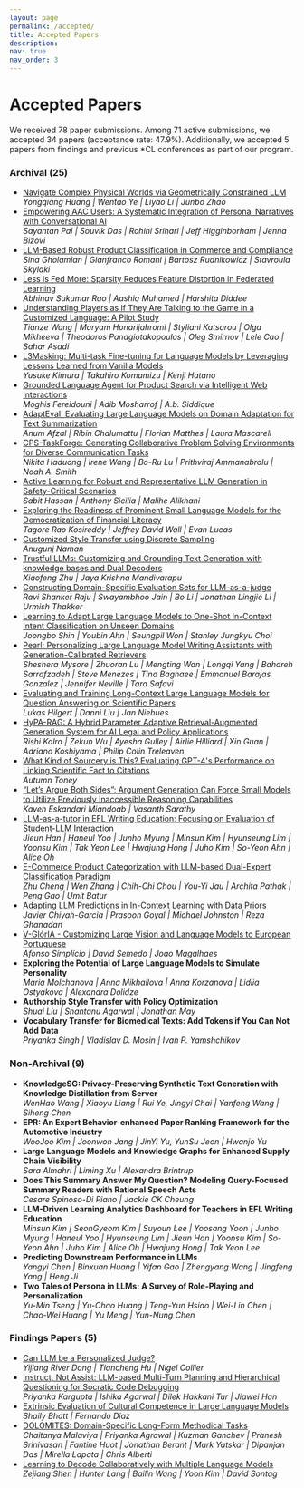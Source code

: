 ```yaml
---
layout: page
permalink: /accepted/
title: Accepted Papers
description:
nav: true
nav_order: 3
---
```


# Accepted Papers
We received 78 paper submissions. Among 71 active submissions, we accepted 34 papers (acceptance rate: 47.9%). Additionally, we accepted 5 papers from findings and previous *CL conferences as part of our program.

### Archival (25)
- [Navigate Complex Physical Worlds via Geometrically Constrained LLM](https://aclanthology.org/2024.customnlp4u-1.1/)  
*Yongqiang Huang | Wentao Ye | Liyao Li | Junbo Zhao*
- [Empowering AAC Users: A Systematic Integration of Personal Narratives with Conversational AI](https://aclanthology.org/2024.customnlp4u-1.2/)  
*Sayantan Pal | Souvik Das | Rohini Srihari | Jeff Higginborham | Jenna Bizovi*
- [LLM-Based Robust Product Classification in Commerce and Compliance](https://aclanthology.org/2024.customnlp4u-1.3/)  
*Sina Gholamian | Gianfranco Romani | Bartosz Rudnikowicz | Stavroula Skylaki*
- [Less is Fed More: Sparsity Reduces Feature Distortion in Federated Learning](https://aclanthology.org/2024.customnlp4u-1.4/)  
*Abhinav Sukumar Rao | Aashiq Muhamed | Harshita Diddee*
- [Understanding Players as if They Are Talking to the Game in a Customized Language: A Pilot Study](https://aclanthology.org/2024.customnlp4u-1.5/)  
*Tianze Wang | Maryam Honarijahromi | Styliani Katsarou | Olga Mikheeva | Theodoros Panagiotakopoulos | Oleg Smirnov | Lele Cao | Sahar Asadi*
- [L3Masking: Multi-task Fine-tuning for Language Models by Leveraging Lessons Learned from Vanilla Models](https://aclanthology.org/2024.customnlp4u-1.6/)  
*Yusuke Kimura | Takahiro Komamizu | Kenji Hatano*
- [Grounded Language Agent for Product Search via Intelligent Web Interactions](https://aclanthology.org/2024.customnlp4u-1.7/)  
*Moghis Fereidouni | Adib Mosharrof | A.b. Siddique*
- [AdaptEval: Evaluating Large Language Models on Domain Adaptation for Text Summarization](https://aclanthology.org/2024.customnlp4u-1.8/)  
*Anum Afzal | Ribin Chalumattu | Florian Matthes | Laura Mascarell*
- [CPS-TaskForge: Generating Collaborative Problem Solving Environments for Diverse Communication Tasks](https://aclanthology.org/2024.customnlp4u-1.9/)  
*Nikita Haduong | Irene Wang | Bo-Ru Lu | Prithviraj Ammanabrolu | Noah A. Smith*
- [Active Learning for Robust and Representative LLM Generation in Safety-Critical Scenarios](https://aclanthology.org/2024.customnlp4u-1.10/)  
*Sabit Hassan | Anthony Sicilia | Malihe Alikhani*
- [Exploring the Readiness of Prominent Small Language Models for the Democratization of Financial Literacy](https://aclanthology.org/2024.customnlp4u-1.11/)  
*Tagore Rao Kosireddy | Jeffrey David Wall | Evan Lucas*
- [Customized Style Transfer using Discrete Sampling](https://aclanthology.org/2024.customnlp4u-1.12/)  
*Anugunj Naman*
- [Trustful LLMs: Customizing and Grounding Text Generation with knowledge bases and Dual Decoders](https://aclanthology.org/2024.customnlp4u-1.13/)  
*Xiaofeng Zhu | Jaya Krishna Mandivarapu*
- [Constructing Domain-Specific Evaluation Sets for LLM-as-a-judge](https://aclanthology.org/2024.customnlp4u-1.14/)  
*Ravi Shanker Raju | Swayambhoo Jain | Bo Li | Jonathan Lingjie Li | Urmish Thakker*
- [Learning to Adapt Large Language Models to One-Shot In-Context Intent Classification on Unseen Domains](https://aclanthology.org/2024.customnlp4u-1.15/)  
*Joongbo Shin | Youbin Ahn | Seungpil Won | Stanley Jungkyu Choi*
- [Pearl: Personalizing Large Language Model Writing Assistants with Generation-Calibrated Retrievers](https://aclanthology.org/2024.customnlp4u-1.16/)  
*Sheshera Mysore | Zhuoran Lu | Mengting Wan | Longqi Yang | Bahareh Sarrafzadeh | Steve Menezes | Tina Baghaee | Emmanuel Barajas Gonzalez | Jennifer Neville | Tara Safavi*
- [Evaluating and Training Long-Context Large Language Models for Question Answering on Scientific Papers](https://aclanthology.org/2024.customnlp4u-1.17/)  
*Lukas Hilgert | Danni Liu | Jan Niehues*
- [HyPA-RAG: A Hybrid Parameter Adaptive Retrieval-Augmented Generation System for AI Legal and Policy Applications](https://aclanthology.org/2024.customnlp4u-1.18/)  
*Rishi Kalra | Zekun Wu | Ayesha Gulley | Airlie Hilliard | Xin Guan | Adriano Koshiyama | Philip Colin Treleaven*
- [What Kind of Sourcery is This? Evaluating GPT-4's Performance on Linking Scientific Fact to Citations](https://aclanthology.org/2024.customnlp4u-1.19/)  
*Autumn Toney*
- [“Let’s Argue Both Sides”: Argument Generation Can Force Small Models to Utilize Previously Inaccessible Reasoning Capabilities](https://aclanthology.org/2024.customnlp4u-1.20/)  
*Kaveh Eskandari Miandoab | Vasanth Sarathy*
- [LLM-as-a-tutor in EFL Writing Education: Focusing on Evaluation of Student-LLM Interaction](https://aclanthology.org/2024.customnlp4u-1.21/)  
*Jieun Han | Haneul Yoo | Junho Myung | Minsun Kim | Hyunseung Lim | Yoonsu Kim | Tak Yeon Lee | Hwajung Hong | Juho Kim | So-Yeon Ahn | Alice Oh*
- [E-Commerce Product Categorization with LLM-based Dual-Expert Classification Paradigm](https://aclanthology.org/2024.customnlp4u-1.22/)  
*Zhu Cheng | Wen Zhang | Chih-Chi Chou | You-Yi Jau | Archita Pathak | Peng Gao | Umit Batur*
- [Adapting LLM Predictions in In-Context Learning with Data Priors](https://aclanthology.org/2024.customnlp4u-1.23/)  
*Javier Chiyah-Garcia | Prasoon Goyal | Michael Johnston | Reza Ghanadan*
- [V-GlórIA - Customizing Large Vision and Language Models to European Portuguese](https://aclanthology.org/2024.customnlp4u-1.24/)  
*Afonso Simplício | David Semedo | Joao Magalhaes*
- **Exploring the Potential of Large Language Models to Simulate Personality**  
*Maria Molchanova | Anna Mikhailova | Anna Korzanova | Lidiia Ostyakova | Alexandra Dolidze*
- **Authorship Style Transfer with Policy Optimization**  
*Shuai Liu | Shantanu Agarwal | Jonathan May*
- **Vocabulary Transfer for Biomedical Texts: Add Tokens if You Can Not Add Data**  
*Priyanka Singh | Vladislav D. Mosin | Ivan P. Yamshchikov*

### Non-Archival (9)
- **KnowledgeSG: Privacy-Preserving Synthetic Text Generation with Knowledge Distillation from Server**  
*WenHao Wang | Xiaoyu Liang | Rui Ye, Jingyi Chai | Yanfeng Wang | Siheng Chen*
- **EPR: An Expert Behavior-enhanced Paper Ranking Framework for the Automotive Industry**  
*WooJoo Kim | Joonwon Jang | JinYi Yu, YunSu Jeon | Hwanjo Yu*
- **Large Language Models and Knowledge Graphs for Enhanced Supply Chain Visibility**  
*Sara Almahri | Liming Xu | Alexandra Brintrup*
- **Does This Summary Answer My Question? Modeling Query-Focused Summary Readers with Rational Speech Acts**  
*Cesare Spinoso-Di Piano | Jackie CK Cheung*
- **LLM-Driven Learning Analytics Dashboard for Teachers in EFL Writing Education**  
*Minsun Kim | SeonGyeom Kim | Suyoun Lee | Yoosang Yoon | Junho Myung | Haneul Yoo | Hyunseung Lim | Jieun Han | Yoonsu Kim | So-Yeon Ahn | Juho Kim | Alice Oh | Hwajung Hong | Tak Yeon Lee*
- **Predicting Downstream Performance in LLMs**  
*Yangyi Chen | Binxuan Huang | Yifan Gao | Zhengyang Wang | Jingfeng Yang | Heng Ji*
- **Two Tales of Persona in LLMs: A Survey of Role-Playing and Personalization**  
*Yu-Min Tseng | Yu-Chao Huang | Teng-Yun Hsiao | Wei-Lin Chen | Chao-Wei Huang | Yu Meng | Yun-Nung Chen*

### Findings Papers (5)
- [Can LLM be a Personalized Judge?](https://aclanthology.org/2024.findings-emnlp.592/)  
*Yijiang River Dong | Tiancheng Hu | Nigel Collier*
- [Instruct, Not Assist: LLM-based Multi-Turn Planning and Hierarchical Questioning for Socratic Code Debugging](https://aclanthology.org/2024.findings-emnlp.553/)  
*Priyanka Kargupta | Ishika Agarwal | Dilek Hakkani Tur | Jiawei Han*
- [Extrinsic Evaluation of Cultural Competence in Large Language Models](https://aclanthology.org/2024.findings-emnlp.942/)  
*Shaily Bhatt | Fernando Diaz*
- [DOLOMITES: Domain-Specific Long-Form Methodical Tasks](https://arxiv.org/abs/2405.05938)  
*Chaitanya Malaviya | Priyanka Agrawal | Kuzman Ganchev | Pranesh Srinivasan | Fantine Huot | Jonathan Berant | Mark Yatskar | Dipanjan Das | Mirella Lapata | Chris Alberti*
- [Learning to Decode Collaboratively with Multiple Language Models](https://aclanthology.org/2024.acl-long.701/)  
*Zejiang Shen | Hunter Lang | Bailin Wang | Yoon Kim | David Sontag* 